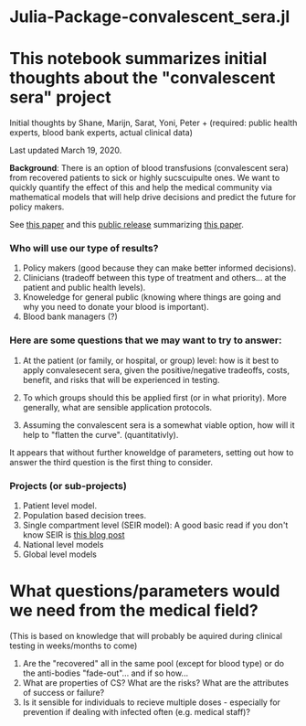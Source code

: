 # Julia-Package-convalescent_sera.jl
# This notebook summarizes initial thoughts about the "convalescent sera" project

Initial thoughts by Shane, Marijn, Sarat, Yoni, Peter  + (required: public health experts, blood bank experts, actual clinical data)

Last updated March 19, 2020.

**Background**: There is an option of blood transfusions (convalescent sera) from recovered patients to sick or highly sucscuipulte ones. We want to quickly quantify the effect of this and help the medical community via mathematical models that will help drive decisions and predict the future for policy makers.

See [this paper](https://annals.org/aim/fullarticle/729754/meta-analysis-convalescent-blood-products-spanish-influenza-pneumonia-future-h5n1) and this [public release](https://hub.jhu.edu/2020/03/13/covid-19-antibody-sera-arturo-casadevall/) summarizing [this paper](https://www.jci.org/articles/view/138003).

### Who will use our type of results?

1. Policy makers (good because they can make better informed decisions).
1. Clinicians (tradeoff between this type of treatment and others... at the patient and public health levels).
1. Knoweledge for general public (knowing where things are going and why you need to donate your blood is important).
1. Blood bank managers (?)

### Here are some questions that we may want to try to answer:

1. At the patient (or family, or hospital, or group) level: how is it best to apply convalesecent sera, given the positive/negative tradeoffs, costs, benefit, and risks that will be experienced in testing.

1. To which groups should this be applied first (or in what priority). More generally, what are sensible application protocols.

1. Assuming the convalescent sera is a somewhat viable option, how will it help to "flatten the curve". (quantitativly).

It appears that without further knoweldge of parameters, setting out how to answer the third question is the first thing to consider.

### Projects (or sub-projects)

1. Patient level model.
1. Population based decision trees.
1. Single compartment level (SEIR model): A good basic read if you don't know SEIR is [this blog post](https://triplebyte.com/blog/modeling-infectious-diseases)
1. National level models
1. Global level models

# What questions/parameters would we need from the medical field?

(This is based on knowledge that will probably be aquired during clinical testing in weeks/months to come)

1. Are the "recovered" all in the same pool (except for blood type) or do the anti-bodies "fade-out"... and if so how...
1. What are properties of CS? What are the risks? What are the attributes of success or failure? 
1. Is it sensible for individuals to recieve multiple doses - especially for prevention if dealing with infected often (e.g. medical staff)? 

